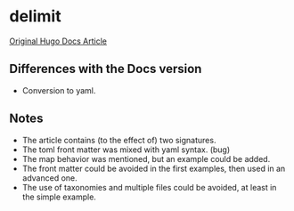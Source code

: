 # delimit

[Original Hugo Docs Article](https://gohugo.io/functions/delimit/)

## Differences with the Docs version

* Conversion to yaml.

## Notes

* The article contains (to the effect of) two signatures.
* The toml front matter was mixed with yaml syntax. (bug)
* The map behavior was mentioned, but an example could be added.
* The front matter could be avoided in the first examples, then used in an advanced one. 
* The use of taxonomies and multiple files could be avoided, at least in the simple example.